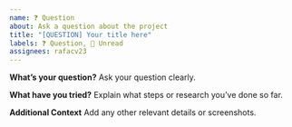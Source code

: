 ```yaml
---
name: ❓ Question
about: Ask a question about the project
title: "[QUESTION] Your title here"
labels: ❓ Question, 👀 Unread
assignees: rafacv23
---
```


**What’s your question?**
Ask your question clearly.

**What have you tried?**
Explain what steps or research you’ve done so far.

**Additional Context**
Add any other relevant details or screenshots.
